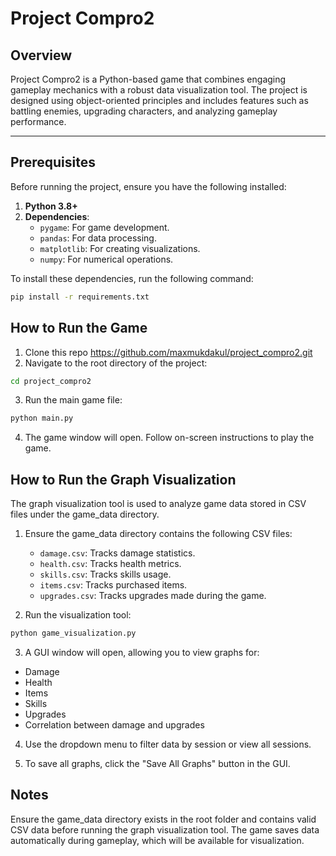 ﻿# Project Compro2

## Overview
Project Compro2 is a Python-based game that combines engaging gameplay mechanics with a robust data visualization tool. The project is designed using object-oriented principles and includes features such as battling enemies, upgrading characters, and analyzing gameplay performance.

---

## Prerequisites
Before running the project, ensure you have the following installed:

1. **Python 3.8+**
2. **Dependencies**:
   - `pygame`: For game development.
   - `pandas`: For data processing.
   - `matplotlib`: For creating visualizations.
   - `numpy`: For numerical operations.

To install these dependencies, run the following command:
```bash
pip install -r requirements.txt
```
## How to Run the Game
1. Clone this repo
https://github.com/maxmukdakul/project_compro2.git
2. Navigate to the root directory of the project:
```bash
cd project_compro2
```
3. Run the main game file:
```bash
python main.py
```
4. The game window will open. Follow on-screen instructions to play the game.


## How to Run the Graph Visualization
The graph visualization tool is used to analyze game data stored in CSV files under the game_data directory.

1. Ensure the game_data directory contains the following CSV files:

   - `damage.csv`: Tracks damage statistics.
   - `health.csv`: Tracks health metrics.
   - `skills.csv`: Tracks skills usage.
   - `items.csv`: Tracks purchased items.
   - `upgrades.csv`: Tracks upgrades made during the game.
2. Run the visualization tool:

```bash
python game_visualization.py
```
3. A GUI window will open, allowing you to view graphs for:

- Damage
- Health
- Items
- Skills
- Upgrades
- Correlation between damage and upgrades
4. Use the dropdown menu to filter data by session or view all sessions.

5. To save all graphs, click the "Save All Graphs" button in the GUI.

## Notes
Ensure the game_data directory exists in the root folder and contains valid CSV data before running the graph visualization tool.
The game saves data automatically during gameplay, which will be available for visualization.
